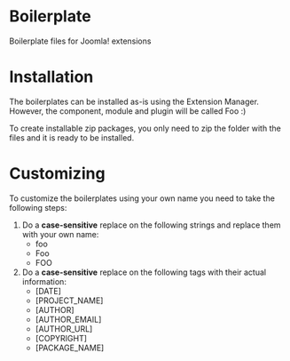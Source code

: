 # Boilerplate
Boilerplate files for Joomla! extensions

# Installation
The boilerplates can be installed as-is using the Extension Manager. However, the component, module and plugin will be called Foo :)

To create installable zip packages, you only need to zip the folder with the files and it is ready to be installed.

# Customizing
To customize the boilerplates using your own name you need to take the following steps:

1. Do a **case-sensitive** replace on the following strings and replace them with your own name:
   * foo
   * Foo
   * FOO
2. Do a **case-sensitive** replace on the following tags with their actual information:
   * [DATE]
   * [PROJECT_NAME]
   * [AUTHOR]
   * [AUTHOR_EMAIL]
   * [AUTHOR_URL]
   * [COPYRIGHT]
   * [PACKAGE_NAME]
   
